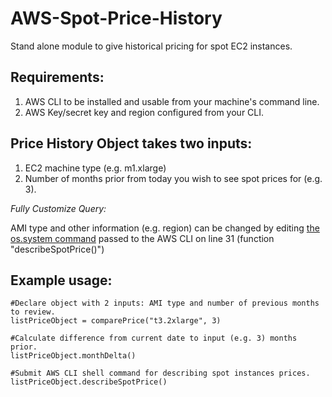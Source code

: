 # AWS-Spot-Price-History
Stand alone module to give historical pricing for spot EC2 instances.

## Requirements: 
1. AWS CLI to be installed and usable from your machine's command line.  
2. AWS Key/secret key and region configured from your CLI.

## Price History Object takes two inputs: 
1. EC2 machine type (e.g. m1.xlarge) 
2. Number of months prior from today you wish to see spot prices for (e.g. 3).

*Fully Customize Query:*

AMI type and other information (e.g. region) can be changed by editing [the os.system command](https://docs.aws.amazon.com/cli/latest/reference/ec2/describe-spot-price-history.html) passed to the AWS CLI on line 31 (function "describeSpotPrice()")

## Example usage: 

  	#Declare object with 2 inputs: AMI type and number of previous months to review.
	listPriceObject = comparePrice("t3.2xlarge", 3)
	
	#Calculate difference from current date to input (e.g. 3) months prior.
	listPriceObject.monthDelta()        
	
	#Submit AWS CLI shell command for describing spot instances prices.
	listPriceObject.describeSpotPrice()
